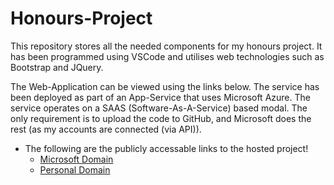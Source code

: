 # Honours-Project

This repository stores all the needed components for my honours project. It has been programmed using VSCode and utilises web technologies such as Bootstrap and JQuery. 

The Web-Application can be viewed using the links below. The service has been deployed as part of an App-Service that uses Microsoft Azure. The service operates on a SAAS (Software-As-A-Service) based modal. The only requirement is to upload the code to GitHub, and Microsoft does the rest (as my accounts are connected (via API)).

- The following are the publicly accessable links to the hosted project!
    - [Microsoft Domain](https://rja-honours-project.azurewebsites.net)
    - [Personal Domain](https://honours-project.richardjanderson.me/)